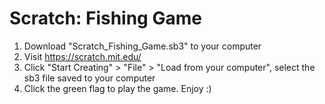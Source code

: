 # Scratch: Fishing Game

1. Download "Scratch_Fishing_Game.sb3" to your computer
2. Visit https://scratch.mit.edu/
3. Click "Start Creating" > "File" > "Load from your computer", select the sb3 file saved to your computer
4. Click the green flag to play the game. Enjoy :)
